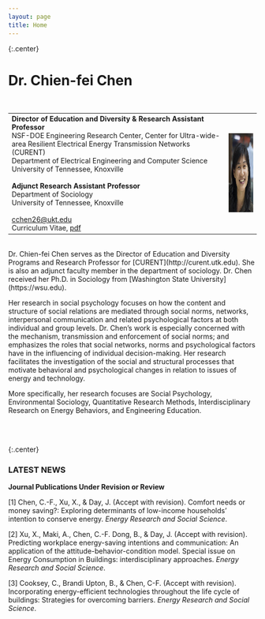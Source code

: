 ```yaml
---
layout: page
title: Home
---
```

{:.center}
# **Dr. Chien-fei Chen** #
<br />

<table width="100%">
<tr>
<td align="left">
    <b>Director of Education and Diversity &amp; Research Assistant Professor</b><br>
    NSF-DOE Engineering Research Center, Center for Ultra-wide-area Resilient Electrical Energy Transmission Networks (CURENT)<br>
    Department of Electrical Engineering and Computer Science<br>
    University of Tennessee, Knoxville<br>
    <br />
    <b>Adjunct Research Assistant Professor</b><br>
    Department of Sociology<br>
    University of Tennessee, Knoxville<br>
    <br>
    <i class="fa fa-envelope fa-fw"></i><a href= "mailto:cchen26@utk.edu" > cchen26@ukt.edu</a><br>
    <i class="fa fa-file-text fa-fw"></i> Curriculum Vitae, <a href= "/assets/lib/Chien-fei_Chen_CV_10_20_16.pdf" > pdf </a><br>   
</td>
<td align="right">
    <img src="assets/img/Chien-fei-Chen.png" alt="Dr. Chen's Portrait" style="width:120px;height:160px;">
</td>
</tr>
</table>

<br />
Dr. Chien-fei Chen serves as the Director of Education and Diversity Programs and Research Professor for [CURENT](http://curent.utk.edu). She is also an adjunct faculty member 
in the department of sociology. Dr. Chen received her Ph.D. in Sociology from [Washington State University](https://wsu.edu).

Her research in social psychology focuses on how the content and structure of social relations are mediated through social norms, networks, interpersonal
communication and related psychological factors at both individual and group levels. Dr. Chen’s work is especially concerned with the mechanism, transmission
and enforcement of social norms; and emphasizes the roles that social networks, norms and psychological factors have in the influencing of individual 
decision-making. Her research facilitates the investigation of the social and structural processes that motivate behavioral and psychological changes
in relation to issues of energy and technology.

More specifically, her research focuses are Social Psychology, Environmental Sociology, Quantitative Research Methods, Interdisciplinary Research on Energy
 Behaviors, and Engineering Education.

<br />
<br />

{:.center}
### LATEST NEWS ###

**Journal Publications Under Revision or Review**

[1] Chen, C.-F.,  Xu, X.,  & Day, J. (Accept with revision). Comfort needs or money saving?: Exploring determinants of low-income households’ intention to conserve energy. *Energy Research and Social Science*.

[2] Xu, X., Maki, A., Chen, C.-F. Dong, B., & Day, J. (Accept with revision). Predicting workplace energy-saving intentions and communication: An application of the attitude-behavior-condition model. Special issue on Energy Consumption in Buildings: interdisciplinary approaches. *Energy Research and Social Science*. 

[3] Cooksey, C., Brandi Upton, B., & Chen, C-F. (Accept with revision). Incorporating energy-efficient technologies throughout the life cycle of buildings:  Strategies for overcoming barriers. *Energy Research and Social Science*.
